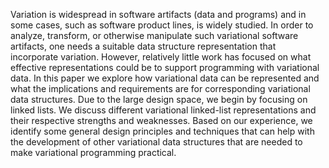 Variation is widespread in software artifacts (data and programs) and in some cases, such as software product lines, is widely studied. In order to analyze, transform, or otherwise manipulate such variational software artifacts, one needs a suitable data structure representation that incorporate variation. However, relatively little work has focused on what effective representations could be to support programming with variational data. In this paper we explore how variational data can be represented and what the implications and requirements are for corresponding variational data structures. Due to the large design space, we begin by focusing on linked lists. We discuss different variational linked-list representations and their respective strengths and weaknesses. Based on our experience, we identify some general design principles and techniques that can help with the development of other variational data structures that are needed to make variational programming practical.

